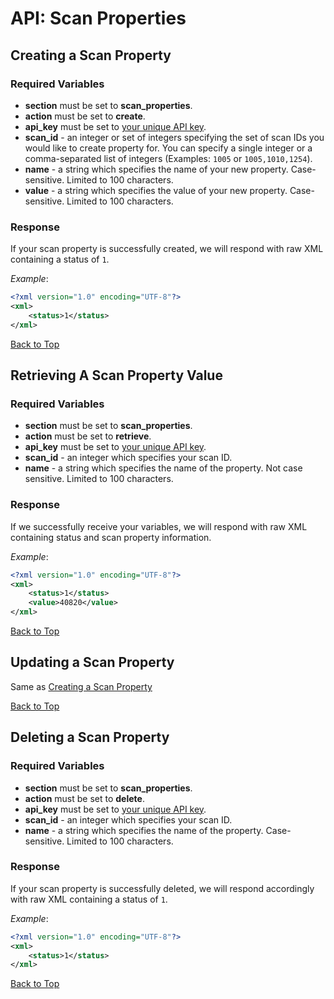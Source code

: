 <a name="head"></a><h1>API: Scan Properties</h1>

<a name="create"></a><h2>Creating a Scan Property</h2>

<h3>Required Variables</h3>

* <b>section</b> must be set to <b>scan_properties</b>.
* <b>action</b> must be set to <b>create</b>.
* <b>api_key</b> must be set to [your unique API key](../README.md#finding).
* <b>scan_id</b> - an integer or set of integers specifying the set of scan IDs you would like to create property for. You can specify a single integer or a comma-separated list of integers (Examples: <code>1005</code> or <code>1005,1010,1254</code>).
* <b>name</b> - a string which specifies the name of your new property. Case-sensitive. Limited to 100 characters.
* <b>value</b> - a string which specifies the value of your new property. Case-sensitive. Limited to 100 characters.

<h3>Response</h3>

If your scan property is successfully created, we will respond with raw XML containing a status of <code>1</code>.

*Example*:

~~~ .xml
<?xml version="1.0" encoding="UTF-8"?>
<xml>
    <status>1</status>
</xml>
~~~

[Back to Top](#head)

<a name="retrieve"></a><h2>Retrieving A Scan Property Value</h2>

<h3>Required Variables</h3>

* <b>section</b> must be set to <b>scan_properties</b>.
* <b>action</b> must be set to <b>retrieve</b>.
* <b>api_key</b> must be set to [your unique API key](../README.md#finding).
* <b>scan_id</b> - an integer which specifies your scan ID.
* <b>name</b> - a string which specifies the name of the property. Not case sensitive. Limited to 100 characters.

<h3>Response</h3>

If we successfully receive your variables, we will respond with raw XML containing status and scan property information.

*Example*:

~~~ .xml
<?xml version="1.0" encoding="UTF-8"?>
<xml>
    <status>1</status>
    <value>40820</value>
</xml>
~~~

[Back to Top](#head)

<a name="update"></a><h2>Updating a Scan Property</h2>
Same as [Creating a Scan Property](#create)

[Back to Top](#head)

<a name="delete"></a><h2>Deleting a Scan Property</h2>

<h3>Required Variables</h3>

* <b>section</b> must be set to <b>scan_properties</b>.
* <b>action</b> must be set to <b>delete</b>.
* <b>api_key</b> must be set to [your unique API key](../README.md#finding).
* <b>scan_id</b> - an integer which specifies your scan ID.
* <b>name</b> - a string which specifies the name of the property. Case-sensitive. Limited to 100 characters.

<h3>Response</h3>

If your scan property is successfully deleted, we will respond accordingly with raw XML containing a status of <code>1</code>.

*Example*:

~~~ .xml
<?xml version="1.0" encoding="UTF-8"?>
<xml>
    <status>1</status>
</xml>
~~~

[Back to Top](#head)
